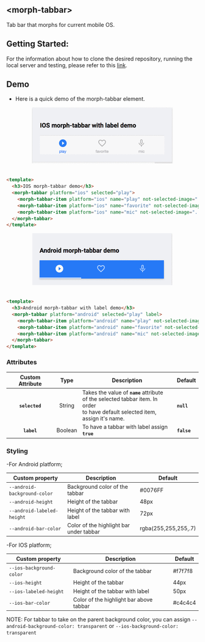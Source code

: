 ## &lt;morph-tabbar&gt;

Tab bar that morphs for current mobile OS.

## Getting Started:
For the information about how to clone the desired repository, running the local server and testing, please refer to this [link](https://github.com/moduware/polymorph-components/blob/master/INFO.md).


  ## Demo
  - Here is a quick demo of the morph-tabbar element.

  <p align="center">
    <img src="demo-images/ios-demo.gif" alt="IOS morph-tabbar demo"/>
  </p>


  ```html

  <template>
    <h3>IOS morph-tabbar demo</h3>
    <morph-tabbar platform="ios" selected="play">
      <morph-tabbar-item platform="ios" name="play" not-selected-image="../img/play_ios.svg" selected-image="../img/play_ios_selected.svg"></morph-tabbar-item>
      <morph-tabbar-item platform="ios" name="favorite" not-selected-image="../img/favorite_ios.svg" selected-image="../img/favorite_ios_selected.svg"></morph-tabbar-item>
      <morph-tabbar-item platform="ios" name="mic" not-selected-image="../img/mic_ios.svg" selected-image="../img/mic_ios_selected.svg"></morph-tabbar-item>
    </morph-tabbar>
  </template>

  ```





  <p align="center">
    <img src="demo-images/android-demo.gif" alt="IOS morph-tabbar demo"/>
  </p>

  ```html

  <template>
    <h3>Android morph-tabbar with label demo</h3>
    <morph-tabbar platform="android" selected="play" label>
      <morph-tabbar-item platform="android" name="play" not-selected-image="../img/play_android.svg" selected-image="../img/play_android_selected.svg" label></morph-tabbar-item>
      <morph-tabbar-item platform="android" name="favorite" not-selected-image="../img/favorite_android.svg" selected-image="../img/favorite_android_selected.svg" label></morph-tabbar-item>
      <morph-tabbar-item platform="android" name="mic" not-selected-image="../img/mic_android.svg" selected-image="../img/mic_android_selected.svg" label></morph-tabbar-item>
    </morph-tabbar>
  </template>

  ```



### Attributes

| Custom Attribute |   Type  | Description                                                                                                                      | Default     |
|:----------------:|:-------:|----------------------------------------------------------------------------------------------------------------------------------|-------------|
|  **`selected`**  | String  | Takes the value of **`name`** attribute<br> of the selected tabbar item. In order<br>  to have default selected item,<br> assign  it's name. | **`null`**  |
|    **`label`**   | Boolean | To have a tabbar with label assign **`true`**                                                                                          | **`false`** |

### Styling

-For Android platform;

Custom property                  | Description                            | Default
---------------------------------|----------------------------------------|--------------------
`--android-background-color`     | Background color of the tabbar         | #0076FF
`--android-height`               | Height of the tabbar                   | 48px
`--android-labeled-height`       | Height of the tabbar with label        | 72px
`--android-bar-color`            | Color of the highlight bar under tabbar| rgba(255,255,255,.7)

-For IOS platform;

Custom property                  | Description                            | Default
---------------------------------|----------------------------------------|--------------------
`--ios-background-color`         | Background color of the tabbar         | #f7f7f8
`--ios-height`                   | Height of the tabbar                   | 44px
`--ios-labeled-height`           | Height of the tabbar with label        | 50px
`--ios-bar-color`                | Color of the highlight bar above tabbar| #c4c4c4

NOTE: For tabbar to take on the parent background color, you can assign `--android-background-color: transparent` or `--ios-background-color: transparent`

